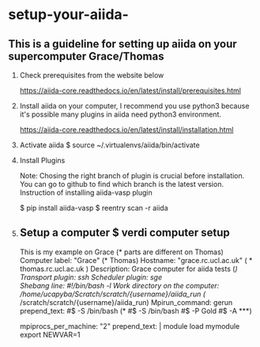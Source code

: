 # setup-your-aiida-

This is a guideline for setting up aiida on your supercomputer Grace/Thomas
-----------

1. Check prerequisites from the website below

   https://aiida-core.readthedocs.io/en/latest/install/prerequisites.html

2. Install aiida on your computer, I recommend you use python3 because it's possible many plugins in aiida need python3 environment.
 
   https://aiida-core.readthedocs.io/en/latest/install/installation.html

3. Activate aiida 
   $ source ~/.virtualenvs/aiida/bin/activate
4. Install Plugins

   Note: Chosing the right branch of plugin is crucial before installation. You can go to github to find which branch is the latest version.
   Instruction of installing aiida-vasp plugin
   
   $ pip install aiida-vasp
   $ reentry scan -r aiida
   
5. Setup a computer
   $ verdi computer setup
   ---
   This is my example on Grace (* parts are different on Thomas)
   Computer label: "Grace" (* Thomas)
   Hostname: "grace.rc.ucl.ac.uk"  ( * thomas.rc.ucl.ac.uk )
   Description: Grace computer for aiida tests (*)
   Transport plugin: ssh
   Scheduler plugin: sge   
   Shebang line: #!/bin/bash -l
   Work directory on the computer: /home/ucapyba/Scratch/scratch/{username}/aiida_run (* /scratch/scratch/{username}/aiida_run)
   Mpirun_command: gerun
   prepend_text: 
   #$ -S /bin/bash 
   (* #$ -S /bin/bash
      #$ -P Gold
      #$ -A ***)
   
   mpiprocs_per_machine: "2"
   prepend_text: |
   module load mymodule
   export NEWVAR=1
